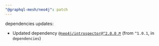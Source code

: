 ```yaml
---
"@graphql-mesh/neo4j": patch
---
```

dependencies updates:
  - Updated dependency [`@neo4j/introspector@^2.0.0` ↗︎](https://www.npmjs.com/package/@neo4j/introspector/v/2.0.0) (from `^1.0.1`, in `dependencies`)
